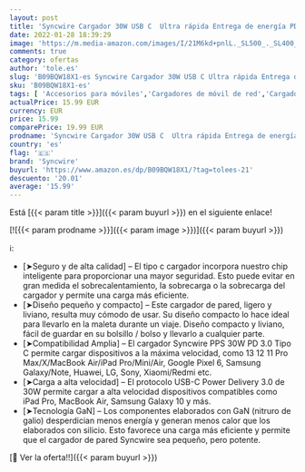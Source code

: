 ```yaml
---
layout: post
title: 'Syncwire Cargador 30W USB C  Ultra rápida Entrega de energía PD 3.0 PPS  Tipo C Cargador para iPhone 13 12 11 Pro MAX Google Pixel 6 Xiaomi Galaxy S21 S20 iPad MacBook Air'
date: 2022-01-28 18:39:29
image: 'https://m.media-amazon.com/images/I/21M6kd+pnlL._SL500_._SL400_.jpg'
comments: true
category: ofertas
author: 'tole.es'
slug: 'B09BQW18X1-es Syncwire Cargador 30W USB C Ultra rápida Entrega de...'
sku: 'B09BQW18X1-es'
tags: [ 'Accesorios para móviles','Cargadores de móvil de red','Cargadores para móviles','Comunicación móvil y accesorios','Electrónica','ipad','iphone','syncwire', ]
actualPrice: 15.99 EUR
currency: EUR
price: 15.99
comparePrice: 19.99 EUR
prodname: 'Syncwire Cargador 30W USB C  Ultra rápida Entrega de energía PD 3.0 PPS  Tipo C Cargador para iPhone 13 12 11 Pro MAX Google Pixel 6 Xiaomi Galaxy S21 S20 iPad MacBook Air'
country: 'es'
flag: '🇪🇸'
brand: 'Syncwire'
buyurl: 'https://www.amazon.es/dp/B09BQW18X1/?tag=tolees-21'
descuento: '20.01'
average: '15.99'
---
```


Está [{{< param title >}}]({{< param buyurl >}}) en el siguiente enlace!

[![{{< param prodname >}}]({{< param image >}})]({{< param buyurl >}})

ℹ️:

- [➤Seguro y de alta calidad] – El tipo c cargador incorpora nuestro chip inteligente para proporcionar una mayor seguridad. Esto puede evitar en gran medida el sobrecalentamiento, la sobrecarga o la sobrecarga del cargador y permite una carga más eficiente.
- [➤Diseño pequeño y compacto] – Este cargador de pared, ligero y liviano, resulta muy cómodo de usar. Su diseño compacto lo hace ideal para llevarlo en la maleta durante un viaje. Diseño compacto y liviano, fácil de guardar en su bolsillo / bolso y llevarlo a cualquier parte.
- [➤Compatibilidad Amplia] – El cargador Syncwire PPS 30W PD 3.0 Tipo C permite cargar dispositivos a la máxima velocidad, como 13 12 11 Pro Max/X/MacBook Air/iPad Pro/Mini/Air, Google Pixel 6, Samsung Galaxy/Note, Huawei, LG, Sony, Xiaomi/Redmi etc.
- [➤Carga a alta velocidad] – El protocolo USB-C Power Delivery 3.0 de 30W permite cargar a alta velocidad dispositivos compatibles como iPad Pro, MacBook Air, Samsung Galaxy 10 y más.
- [➤Tecnología GaN] – Los componentes elaborados con GaN (nitruro de galio) desperdician menos energía y generan menos calor que los elaborados con silicio. Esto favorece una carga más eficiente y permite que el cargador de pared Syncwire sea pequeño, pero potente.

[🛒 Ver la oferta!!]({{< param buyurl >}})
